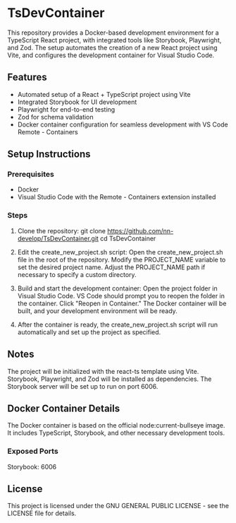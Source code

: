 # TsDevContainer

This repository provides a Docker-based development environment for a TypeScript React project, with integrated tools like Storybook, Playwright, and Zod. The setup automates the creation of a new React project using Vite, and configures the development container for Visual Studio Code.

## Features

- Automated setup of a React + TypeScript project using Vite
- Integrated Storybook for UI development
- Playwright for end-to-end testing
- Zod for schema validation
- Docker container configuration for seamless development with VS Code Remote - Containers

## Setup Instructions

### Prerequisites

- Docker
- Visual Studio Code with the Remote - Containers extension installed

### Steps

1. Clone the repository:
   git clone https://github.com/nn-develop/TsDevContainer.git
   cd TsDevContainer

2. Edit the create_new_project.sh script:
  Open the create_new_project.sh file in the root of the repository.
  Modify the PROJECT_NAME variable to set the desired project name.
  Adjust the PROJECT_NAME path if necessary to specify a custom directory.

3. Build and start the development container:
    Open the project folder in Visual Studio Code.
    VS Code should prompt you to reopen the folder in the container. Click "Reopen in Container."
    The Docker container will be built, and your development environment will be ready.

4. After the container is ready, the create_new_project.sh script will run automatically and set up the project as specified.

## Notes

  The project will be initialized with the react-ts template using Vite.
  Storybook, Playwright, and Zod will be installed as dependencies.
  The Storybook server will be set up to run on port 6006.

## Docker Container Details

The Docker container is based on the official node:current-bullseye image. It includes TypeScript, Storybook, and other necessary development tools.

### Exposed Ports
  Storybook: 6006

## License

This project is licensed under the GNU GENERAL PUBLIC LICENSE - see the LICENSE file for details.
